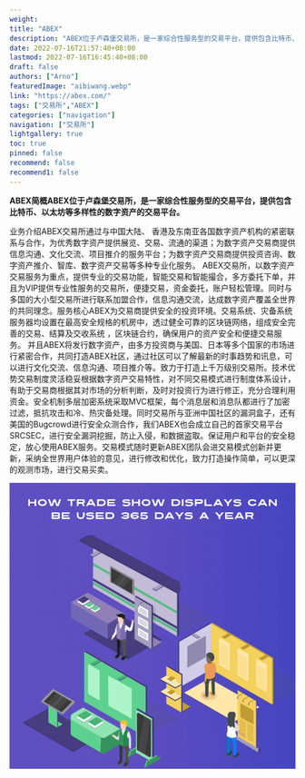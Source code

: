 ```yaml
---
weight: 
title: "ABEX"
description: "ABEX位于卢森堡交易所，是一家综合性服务型的交易平台，提供包含比特币、以太坊等多样性的数字资产的交易平台。"
date: 2022-07-16T21:57:40+08:00
lastmod: 2022-07-16T16:45:40+08:00
draft: false
authors: ["Arno"]
featuredImage: "aibiwang.webp"
link: "https://abex.com/"
tags: ["交易所","ABEX"]
categories: ["navigation"]
navigation: ["交易所"]
lightgallery: true
toc: true
pinned: false
recommend: false
recommend1: false
---
```

**ABEX简概ABEX位于卢森堡交易所，是一家综合性服务型的交易平台，提供包含比特币、以太坊等多样性的数字资产的交易平台。**

业务介绍ABEX交易所通过与中国大陆、 香港及东南亚各国数字资产机构的紧密联系与合作，为优秀数字资产提供展览、交易、流通的渠道；为数字资产交易商提供信息沟通、文化交流、项目推介的服务平台；为数字资产交易商提供投资咨询、数字资产推介、智库、数字资产交易等多种专业化服务。 ABEX交易所，以数字资产交易服务为重点，提供专业的交易功能，智能交易和智能撮合，多方委托下单，并且为VIP提供专业性服务的交易所，便捷交易，资金委托，账户轻松管理。同时与多国的大小型交易所进行联系加盟合作，信息沟通交流，达成数字资产覆盖全世界的共同理念。服务核心ABEX为交易商提供安全的投资环境。交易系统、灾备系统服务器均设置在最高安全规格的机房中，透过健全可靠的区块链网络，组成安全完善的交易、结算及交收系统 ，区块链合约，确保用户的资产安全和便捷交易服务。 并且ABEX将发行数字资产，由多方投资商与美国、日本等多个国家的市场进行紧密合作，共同打造ABEX社区，通过社区可以了解最新的时事趋势和讯息，可以进行文化交流、信息沟通、项目推介等。致力于打造上千万级别交易所。技术优势交易制度灵活稳妥根据数字资产交易特性，对不同交易模式进行制度体系设计，有助于交易商根据其对市场的分析判断，及时对投资行为进行修正，充分合理利用资金。安全机制多层加密系统采取MVC框架，每个消息层和消息队都进行了加密过滤，抵抗攻击和冷、热灾备处理。同时交易所与亚洲中国社区的漏洞盒子，还有美国的Bugcrowd进行安全众测合作，我们ABEX也会成立自己的首家交易平台SRCSEC，进行安全漏洞挖掘，防止入侵，和数据盗取。保证用户和平台的安全稳定，放心使用ABEX服务。交易模式随时更新ABEX团队会进交易模式创新并更新，采纳全世界用户体验的意见，进行修改和优化，致力打造操作简单，可以更深的观测市场，进行交易买卖。

![how-trade-show-displays-can-be-used-365](how-trade-show-displays-can-be-used-365.jpg)
